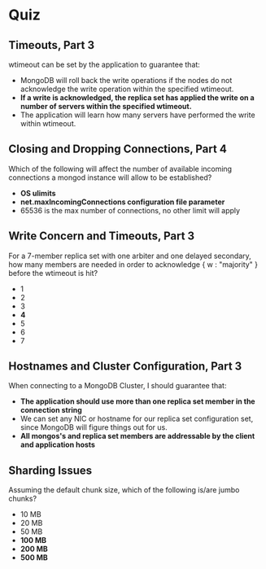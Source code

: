 # Quiz

## Timeouts, Part 3

wtimeout can be set by the application to guarantee that:

- MongoDB will roll back the write operations if the nodes do not acknowledge the write operation within the specified wtimeout.
- **If a write is acknowledged, the replica set has applied the write on a number of servers within the specified wtimeout.**
- The application will learn how many servers have performed the write within wtimeout.

## Closing and Dropping Connections, Part 4

Which of the following will affect the number of available incoming connections a mongod instance will allow to be established?

- **OS ulimits**
- **net.maxIncomingConnections configuration file parameter**
- 65536 is the max number of connections, no other limit will apply

## Write Concern and Timeouts, Part 3

For a 7-member replica set with one arbiter and one delayed secondary, how many members are needed in order to acknowledge { w : "majority" } before the wtimeout is hit?

- 1
- 2
- 3
- **4**
- 5
- 6
- 7

## Hostnames and Cluster Configuration, Part 3

When connecting to a MongoDB Cluster, I should guarantee that:

- **The application should use more than one replica set member in the connection string**
- We can set any NIC or hostname for our replica set configuration set, since MongoDB will figure things out for us.
- **All mongos's and replica set members are addressable by the client and application hosts**

## Sharding Issues

Assuming the default chunk size, which of the following is/are jumbo chunks?

- 10 MB
- 20 MB
- 50 MB
- **100 MB**
- **200 MB**
- **500 MB**
